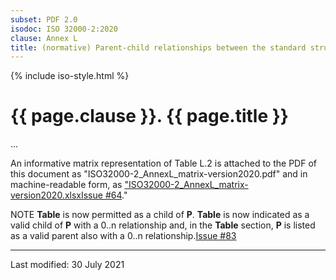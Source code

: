 ```yaml
---
subset: PDF 2.0
isodoc: ISO 32000-2:2020
clause: Annex L
title: (normative) Parent-child relationships between the standard structure elements in the standard structure namespace for PDF 2.0
---
```


{% include iso-style.html %}
<div class="isostyle">

<h1>{{ page.clause }}. {{ page.title }}</h1>

<p>...</p>

<p>
An informative matrix representation of Table L.2 is attached to the PDF of this document as "ISO32000-2_AnnexL_matrix-version2020.pdf" and
in machine-readable form, as <span class="new-text">
<a href="https://www.pdfa.org/norm-refs/ISO32000-2_AnnexL_matrix-version2020.xlsx">"ISO32000-2_AnnexL_matrix-version2020.xlsx</a><span class="new-tooltiptext"><a href="https://github.com/pdf-association/pdf-issues/issues/64" target="_blank">Issue #64</a></span></span>."
</p>

<p>
<span class="new-text">NOTE <b>Table</b> is now permitted as a child of <b>P</b>. <b>Table</b> is now indicated as a valid child of <b>P</b> with a 0..n relationship and,
in the <b>Table</b> section, <b>P</b> is listed as a valid parent also with a 0..n relationship.<span class="new-tooltiptext"><a href="https://github.com/pdf-association/pdf-issues/issues/83" target="_blank">Issue #83</a></span></span>
</p>

</div>


<hr>
<p class="footnote">Last modified: 30 July 2021</p>
